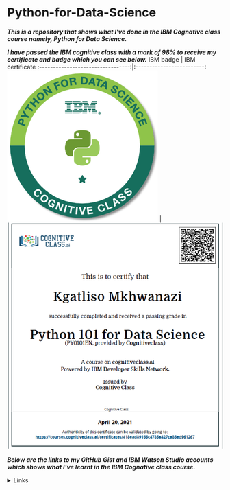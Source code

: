 # Python-for-Data-Science

___This is a repository that shows what I've done in the IBM Cognative class course namely, Python for Data Science.___

___I have passed the IBM cognitive class with a mark of 98% to receive my certificate and badge which you can see below.___
IBM badge                          |  IBM certificate
:---------------------------------:|:-------------------------:
![](python-for-data-science.png)   | ![](IBMcertificate.png)
  

___Below are the links to my GitHub Gist and IBM Watson Studio accounts which shows what I've learnt in the IBM Cognative class course.___

<details>
        <summary>Links </summary>
        <p> First Python Code on this course : https://gist.github.com/9d3a004471cd95c9a3eb55ceec929be4 </p>
        <p> String Operations                : https://gist.github.com/869aaab10e4e219b6df9a45feb96f5e0 </p>
        <p> Tuples in Python                 : https://gist.github.com/6945618144def2b5426f95f035b10dc0 </p>
        <p> Lists in Python                  : https://gist.github.com/67f2cef4e5abf20fbc52435b990fa6c8 </p>
        <p> Sets in Python                   : https://gist.github.com/5ea1b19ae139068cdd62df25ea43acb0 </p>
        <p> Dictionaries in Python           : https://gist.github.com/c7685bbb700afda0fae0701812ec09fd </p>
        <p> Loops in Python                  : https://gist.github.com/d217c2582243198085d323e2c2e7809e </p>
        <p> Functions in Python              : https://gist.github.com/e6cdf765bf95b5c50c0dc1017a318196 </p>
        <p> Exception Handling in Python     : https://gist.github.com/f1c3b22f09c4f7911c17df382293734a </p>
        <p> Classes and Objects in Python    : https://gist.github.com/c4960a698b41b8979d91c5164ce923d3 </p>
        <p> Reading Files Python             : https://gist.github.com/b404960bc2c0de3af2eb9af5394ce9bf </p>
        <p> Write and Save files in Python   : https://gist.github.com/908c8725346b76aec8c05e422fed5418 </p>
        <p> Introduction to Pandas in Python : https://dataplatform.cloud.ibm.com/analytics/notebooks/v2/81177609-0e93-4d33-ad83-f805ecca2027/view?access_token=914c09b5e1857f90d6b33f426557526eb6447dc4aca1da8ffa29c7c507c985ca </p>
        <p> HTTP and Requests                : https://gist.github.com/9de399f9bcfa8606ca64106ada93a656 </p>
     </details>
